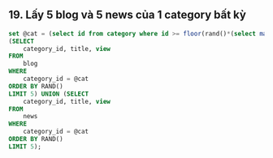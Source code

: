 ## 19. Lấy 5 blog và 5 news của 1 category bất kỳ
```sql
set @cat = (select id from category where id >= floor(rand()*(select max(id) from category)) group by id limit 1);
(SELECT 
    category_id, title, view
FROM
    blog
WHERE
    category_id = @cat
ORDER BY RAND()
LIMIT 5) UNION (SELECT 
    category_id, title, view
FROM
    news
WHERE
    category_id = @cat
ORDER BY RAND()
LIMIT 5); 
```